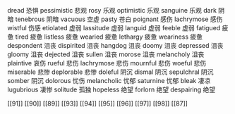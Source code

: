 




dread 恐惧
pessimistic 悲观
rosy 乐观
optimistic 乐观
sanguine 乐观
dark 阴暗
tenebrous 阴暗
vacuous 空虚
pasty 苍白
poignant 感伤
lachrymose 感伤
wistful 伤感
etiolated 虚弱
lassitude 虚弱
languid 虚弱
feeble 虚弱
fatigued 疲惫
tired 疲惫
listless 疲惫
wearied 疲惫
lethargy 疲惫
weariness 疲惫
despondent 沮丧
dispirited 沮丧
hangdog 沮丧
doomy 沮丧
depressed 沮丧
gloomy 沮丧
dejected 沮丧
sullen 沮丧
morose 沮丧
melancholy 沮丧
plaintive 哀伤
rueful 悲伤
lachrymose 悲伤
mournful 悲伤
woeful 悲伤
miserable 悲惨
deplorable 悲惨
doleful 阴沉
dismal 阴沉
sepulchral 阴沉
somber 阴沉
dolorous 忧伤
melancholic 忧郁
saturnine 忧郁
bleak 凄凉
lugubrious 凄惨
solitude 孤独
hopeless 绝望
forlorn 绝望
despairing 绝望

[[91]]
[[90]]
[[89]]
[[93]]
[[94]]
[[95]]
[[96]]
[[97]]
[[98]]
[[87]]